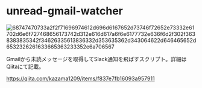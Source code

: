 # unread-gmail-watcher

![68747470733a2f2f71696974612d696d6167652d73746f72652e73332e61702d6e6f727468656173742d312e616d617a6f6e6177732e636f6d2f302f3638383835342f34626335613836332d353635362d343064622d646465652d6532326261633665363233352e6a706567](https://user-images.githubusercontent.com/51913879/131229593-b168e1e3-0fd3-443a-a50e-a35e515ca9ec.jpeg)

Gmailから未読メッセージを取得してSlack通知を飛ばすスクリプト。詳細はQiitaにて記載。

https://qiita.com/kazama1209/items/f837e7fb16093a957911
